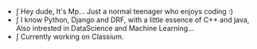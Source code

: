 - ∫ Hey dude, It's Mp... Just a normal teenager who enjoys coding :) 
- ∫ I know Python, Django and DRF, with a little essence of C++ and java, Also intrested in DataScience and Machine Learning...
- ∫ Currently working on Classium. 

<!---
Mpshm/Mpshm is a ✨ special ✨ repository because its `README.md` (this file) appears on your GitHub profile.
You can click the Preview link to take a look at your changes.
--->
